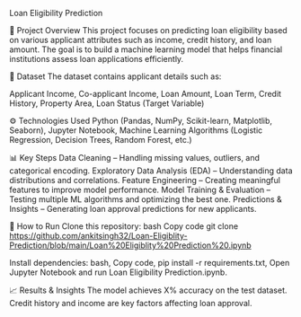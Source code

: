 Loan Eligibility Prediction

📌 Project Overview
This project focuses on predicting loan eligibility based on various applicant attributes such as income, credit history, and loan amount. The goal is to build a machine learning model that helps financial institutions assess loan applications efficiently.

📂 Dataset
The dataset contains applicant details such as:

Applicant Income,
Co-applicant Income,
Loan Amount,
Loan Term,
Credit History,
Property Area,
Loan Status (Target Variable)

⚙️ Technologies Used
Python (Pandas, NumPy, Scikit-learn, Matplotlib, Seaborn),
Jupyter Notebook,
Machine Learning Algorithms (Logistic Regression, Decision Trees, Random Forest, etc.)

📊 Key Steps
Data Cleaning – Handling missing values, outliers, and categorical encoding.
Exploratory Data Analysis (EDA) – Understanding data distributions and correlations.
Feature Engineering – Creating meaningful features to improve model performance.
Model Training & Evaluation – Testing multiple ML algorithms and optimizing the best one.
Predictions & Insights – Generating loan approval predictions for new applicants.

🚀 How to Run
Clone this repository:
bash
Copy code
git clone https://github.com/ankitsingh32/Loan-Eligiblity-Prediction/blob/main/Loan%20Eligiblity%20Prediction%20.ipynb

Install dependencies:
bash,
Copy code,
pip install -r requirements.txt,
Open Jupyter Notebook and run Loan Eligibility Prediction.ipynb.

📈 Results & Insights
The model achieves X% accuracy on the test dataset.
Credit history and income are key factors affecting loan approval.


